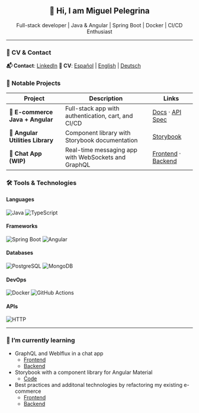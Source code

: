 <h2 align="center"> 👋 Hi, I am Miguel Pelegrina </h2>

<p align="center">
  Full-stack developer | Java & Angular | Spring Boot | Docker | CI/CD Enthusiast
</p>

---

### 📄 CV & Contact

**📬 Contact**: [LinkedIn](https://www.linkedin.com/in/miguel-pelegrina/) 
**📄 CV**: [Español](https://github.com/MiguelPelegrina/MiguelPelegrina/blob/main/cv_es.pdf) | [English](https://github.com/MiguelPelegrina/MiguelPelegrina/blob/main/cv_en.pdf) | [Deutsch](https://github.com/MiguelPelegrina/MiguelPelegrina/blob/main/cv_de.pdf)

### 🚀 Notable Projects

| Project | Description | Links |
|--------|-------------|-------|
| 🛒 **E-commerce Java + Angular** | Full-stack app with authentication, cart, and CI/CD | [Docs](https://miguelpelegrina.github.io/java_school_online_store_documentation/) · [API Spec](https://miguelpelegrina.github.io/java_school_online_store_api_specifications/) |
| 🧩 **Angular Utilities Library** | Component library with Storybook documentation | [Storybook](https://miguelpelegrina.github.io/angular-utilities/) |
| 💬 **Chat App (WIP)** | Real-time messaging app with WebSockets and GraphQL | [Frontend](https://github.com/MiguelPelegrina/learning_chat_app_frontend) · [Backend](https://github.com/MiguelPelegrina/learning_chat_app_backend) |

### 🛠️ Tools & Technologies

#### Languages
![Java](https://img.shields.io/badge/-Java-007396?logo=java&logoColor=white)
![TypeScript](https://img.shields.io/badge/-TypeScript-3178C6?logo=typescript&logoColor=white)

#### Frameworks
![Spring Boot](https://img.shields.io/badge/-Spring%20Boot-6DB33F?logo=springboot&logoColor=white)
![Angular](https://img.shields.io/badge/-Angular-DD0031?logo=angular&logoColor=white)

#### Databases
![PostgreSQL](https://img.shields.io/badge/-PostgreSQL-4169E1?logo=postgresql&logoColor=white)
![MongoDB](https://img.shields.io/badge/-MongoDB-47A248?logo=mongodb&logoColor=white)

#### DevOps
![Docker](https://img.shields.io/badge/-Docker-2496ED?logo=docker&logoColor=white)
![GitHub Actions](https://img.shields.io/badge/-GitHub%20Actions-2088FF?logo=githubactions&logoColor=white)

#### APIs
![HTTP](https://img.shields.io/badge/-API-4CAF50?logo=swagger&logoColor=white)
<!-- ![GraphQL](https://img.shields.io/badge/-GraphQL-E10098?logo=graphql&logoColor=white)-->

---

### 🌱 I’m currently learning
  - GraphQL and Weblflux in a chat app
    - [Frontend](https://github.com/MiguelPelegrina/learning_chat_app_frontend)
    - [Backend](https://github.com/MiguelPelegrina/learning_chat_app_backend)
  - Storybook with a component library for Angular Material  
    - [Code](https://github.com/MiguelPelegrina/angular-utilities)
  - Best practices and additonal technologies by refactoring my existing e-commerce
    - [Frontend](https://github.com/MiguelPelegrina/java_school_online_store_frontend) 
    - [Backend](https://github.com/MiguelPelegrina/java_school_online_store_api)
   

<!-- TODO Implement 
- Chat App documentation
- More specific tools
  - Used
  - Want to learn
-->
